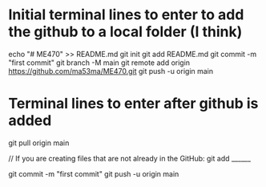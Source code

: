 # Initial terminal lines to enter to add the github to a local folder (I think)
echo "# ME470" >> README.md
git init
git add README.md
git commit -m "first commit"
git branch -M main
git remote add origin https://github.com/ma53ma/ME470.git
git push -u origin main


# Terminal lines to enter after github is added
git pull origin main

// If you are creating files that are not already in the GitHub:
git add ______

git commit -m "first commit"
git push -u origin main
